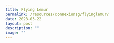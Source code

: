 ```yaml
---
title: Flying Lemur
permalink: /resources/connexionsg/flyinglemur/
date: 2023-03-22
layout: post
description: ""
image: ""
---
```

